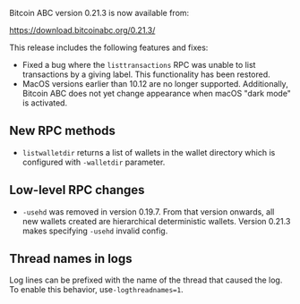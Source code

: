 Bitcoin ABC version 0.21.3 is now available from:

  <https://download.bitcoinabc.org/0.21.3/>

This release includes the following features and fixes:
 - Fixed a bug where the `listtransactions` RPC was unable to list transactions
   by a giving label.  This functionality has been restored.
 - MacOS versions earlier than 10.12 are no longer supported.
   Additionally, Bitcoin ABC does not yet change appearance when macOS
   "dark mode" is activated.

New RPC methods
------------
 - `listwalletdir` returns a list of wallets in the wallet directory which is
   configured with `-walletdir` parameter.

Low-level RPC changes
----------------------
 - `-usehd` was removed in version 0.19.7. From that version onwards, all new
   wallets created are hierarchical deterministic wallets. Version 0.21.3 makes
   specifying `-usehd` invalid config.

Thread names in logs
--------------------

Log lines can be prefixed with the name of the thread that caused the log.
To enable this behavior, use`-logthreadnames=1`.
